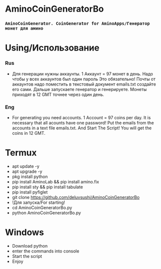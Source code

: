 # AminoCoinGeneratorBo
### `AminoCoinGenerator. CoinGenerator for AminoApps/Генератор монет для амино`

# Using/Использование
### Rus
- Для генерации нужны аккаунты. 1 Аккаунт = 97 монет в день. Надо чтобы у всех аккаунтов был один пароль Это обязательно! Почты от аккаунтов надо поместить в текстовый документ emails.txt создайте его сами. Дальше запускаете генератор и генерируете. Монеты приходят в 12 GMT точнее через один день.
### Eng
- For generating you need accounts. 1 Account = 97 coins per day. It is necessary that all acounts have one password! Put the emails from the accounts in a text file emails.txt. And Start The Script! You will get the coins in 12 GMT.

# Termux
- apt update -y
- apt upgrade -y
- pkg install python
- pip install AminoLab && pip install amino.fix
- pip install sty && pip install tabulate
- pip install pyfiglet
- git clone https://github.com/deluvsushi/AminoCoinGeneratorBo
- !Для запуска/For starting!
- cd AminoCoinGeneratorBo.py
- python AminoCoinGeneratorBo.py

# Windows
- Download python
- enter the commands into console 
- Start the script 
- Enjoy
